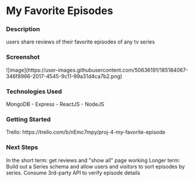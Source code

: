 <h1>My Favorite Episodes</h1>

<h3>Description</h3>
users share reviews of their favorite episodes of any tv series

<h3>Screenshot</h3>
![image](https://user-images.githubusercontent.com/50636191/185184067-346f8966-2017-4545-9c11-99a31d4ca7b2.png)

<h3>Technologies Used</h3>
MongoDB - Express - ReactJS - NodeJS

<h3>Getting Started</h3>
Trello: https://trello.com/b/nEmc7mpy/proj-4-my-favorite-episode

<h3>Next Steps</h3>
In the short term: 
get reviews and "show all" page working
Longer term: 
Build out a Series schema and allow users and visitors to sort episodes by series. 
Consume 3rd-party API to verify episode details
